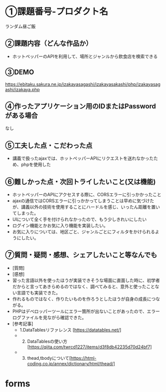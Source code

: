 # ①課題番号-プロダクト名

ランダム昼ご飯

## ②課題内容（どんな作品か）

- ホットペッパーのAPIを利用して、場所とジャンルから飲食店を検索できる

## ③DEMO

https://ebitaku.sakura.ne.jp/izakayasagashi/izakayasakashi/php/izakayasagashi/izakaya.php

## ④作ったアプリケーション用のIDまたはPasswordがある場合

なし

## ⑤工夫した点・こだわった点

- 講義で扱ったajaxでは、ホットペッパーAPIにリクエストを送れなかったため、phpを使用した

## ⑥難しかった点・次回トライしたいこと(又は機能)

- ホットペッパーのAPIにアクセスする際に、CORSエラーに引っかかったこと
- ajaxの通信ではCORSエラーに引っかかってしまうことは早めに気づけたが、講義以外の技術を使用することにハードルを感じ、いったん距離を置いてしまった。
- UIについて全く手を付けられなかったので、もう少しきれいにしたい
- ログイン機能とかお気に入り機能を実装したい。
- お気に入りについては、地区ごと、ジャンルごとにフィルタをかけられるようにしたい。

## ⑦質問・疑問・感想、シェアしたいこと等なんでも

- [質問]
- [感想]
- 習った言語以外を使ったほうが実装できそうな場面に直面した時に、初学者だからと言ってあきらめるのではなく、調べてみると、意外と使ったことない言語でも実装できた。
- 作れるものではなく、作りたいものを作ろうとしたほうが自身の成長につながる。
- PHPはデベロッパーツールにエラー箇所が出ないことがあったので、エラーログファイルを見ながら確認できた。
- [参考記事]
  - 1.DataTablesリファレンス [https://datatables.net/]
  - 2. DataTablesの使い方[https://qiita.com/twrcd1227/items/d3f8db42235d70d24bf7]
  - 3. thead,tbodyについて[https://html-coding.co.jp/annex/dictionary/html/thead/]
# forms
